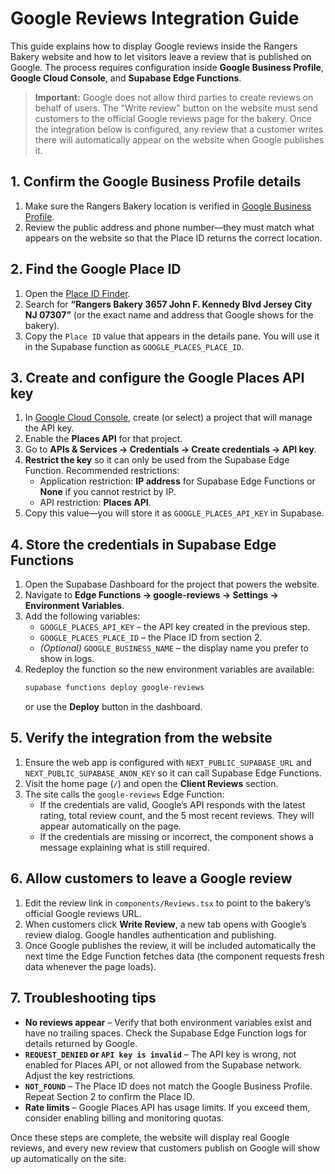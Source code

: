 # Google Reviews Integration Guide

This guide explains how to display Google reviews inside the Rangers Bakery website and how to let visitors leave a review that is published on Google. The process requires configuration inside **Google Business Profile**, **Google Cloud Console**, and **Supabase Edge Functions**.

> **Important:** Google does not allow third parties to create reviews on behalf of users. The "Write review" button on the website must send customers to the official Google reviews page for the bakery. Once the integration below is configured, any review that a customer writes there will automatically appear on the website when Google publishes it.

## 1. Confirm the Google Business Profile details

1. Make sure the Rangers Bakery location is verified in [Google Business Profile](https://www.google.com/business/).
2. Review the public address and phone number—they must match what appears on the website so that the Place ID returns the correct location.

## 2. Find the Google Place ID

1. Open the [Place ID Finder](https://developers.google.com/maps/documentation/javascript/examples/places-placeid-finder).
2. Search for **“Rangers Bakery 3657 John F. Kennedy Blvd Jersey City NJ 07307”** (or the exact name and address that Google shows for the bakery).
3. Copy the `Place ID` value that appears in the details pane. You will use it in the Supabase function as `GOOGLE_PLACES_PLACE_ID`.

## 3. Create and configure the Google Places API key

1. In [Google Cloud Console](https://console.cloud.google.com/), create (or select) a project that will manage the API key.
2. Enable the **Places API** for that project.
3. Go to **APIs & Services → Credentials → Create credentials → API key**.
4. **Restrict the key** so it can only be used from the Supabase Edge Function. Recommended restrictions:
   - Application restriction: **IP address** for Supabase Edge Functions or **None** if you cannot restrict by IP.
   - API restriction: **Places API**.
5. Copy this value—you will store it as `GOOGLE_PLACES_API_KEY` in Supabase.

## 4. Store the credentials in Supabase Edge Functions

1. Open the Supabase Dashboard for the project that powers the website.
2. Navigate to **Edge Functions → google-reviews → Settings → Environment Variables**.
3. Add the following variables:
   - `GOOGLE_PLACES_API_KEY` – the API key created in the previous step.
   - `GOOGLE_PLACES_PLACE_ID` – the Place ID from section 2.
   - *(Optional)* `GOOGLE_BUSINESS_NAME` – the display name you prefer to show in logs.
4. Redeploy the function so the new environment variables are available:
   ```bash
   supabase functions deploy google-reviews
   ```
   or use the **Deploy** button in the dashboard.

## 5. Verify the integration from the website

1. Ensure the web app is configured with `NEXT_PUBLIC_SUPABASE_URL` and `NEXT_PUBLIC_SUPABASE_ANON_KEY` so it can call Supabase Edge Functions.
2. Visit the home page (`/`) and open the **Client Reviews** section.
3. The site calls the `google-reviews` Edge Function:
   - If the credentials are valid, Google’s API responds with the latest rating, total review count, and the 5 most recent reviews. They will appear automatically on the page.
   - If the credentials are missing or incorrect, the component shows a message explaining what is still required.

## 6. Allow customers to leave a Google review

1. Edit the review link in `components/Reviews.tsx` to point to the bakery’s official Google reviews URL.
2. When customers click **Write Review**, a new tab opens with Google’s review dialog. Google handles authentication and publishing.
3. Once Google publishes the review, it will be included automatically the next time the Edge Function fetches data (the component requests fresh data whenever the page loads).

## 7. Troubleshooting tips

- **No reviews appear** – Verify that both environment variables exist and have no trailing spaces. Check the Supabase Edge Function logs for details returned by Google.
- **`REQUEST_DENIED` or `API key is invalid`** – The API key is wrong, not enabled for Places API, or not allowed from the Supabase network. Adjust the key restrictions.
- **`NOT_FOUND`** – The Place ID does not match the Google Business Profile. Repeat Section 2 to confirm the Place ID.
- **Rate limits** – Google Places API has usage limits. If you exceed them, consider enabling billing and monitoring quotas.

Once these steps are complete, the website will display real Google reviews, and every new review that customers publish on Google will show up automatically on the site.
